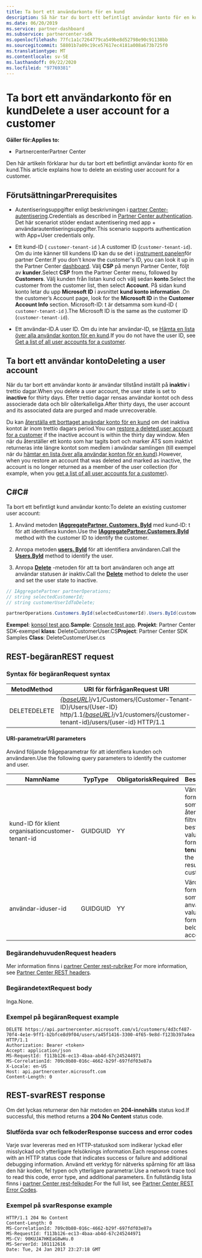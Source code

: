 ```yaml
---
title: Ta bort ett användarkonto för en kund
description: Så här tar du bort ett befintligt användar konto för en kund.
ms.date: 06/20/2019
ms.service: partner-dashboard
ms.subservice: partnercenter-sdk
ms.openlocfilehash: 77fc1a1c7264779ca549be8d52798e90c91138bb
ms.sourcegitcommit: 58801b7a09c19ce57617ec4181a008a673b725f0
ms.translationtype: MT
ms.contentlocale: sv-SE
ms.lasthandoff: 09/22/2020
ms.locfileid: "97769381"
---
```

# <a name="delete-a-user-account-for-a-customer"></a><span data-ttu-id="b4c59-103">Ta bort ett användarkonto för en kund</span><span class="sxs-lookup"><span data-stu-id="b4c59-103">Delete a user account for a customer</span></span>

<span data-ttu-id="b4c59-104">**Gäller för:**</span><span class="sxs-lookup"><span data-stu-id="b4c59-104">**Applies to:**</span></span>

- <span data-ttu-id="b4c59-105">Partnercenter</span><span class="sxs-lookup"><span data-stu-id="b4c59-105">Partner Center</span></span>

<span data-ttu-id="b4c59-106">Den här artikeln förklarar hur du tar bort ett befintligt användar konto för en kund.</span><span class="sxs-lookup"><span data-stu-id="b4c59-106">This article explains how to delete an existing user account for a customer.</span></span>

## <a name="prerequisites"></a><span data-ttu-id="b4c59-107">Förutsättningar</span><span class="sxs-lookup"><span data-stu-id="b4c59-107">Prerequisites</span></span>

- <span data-ttu-id="b4c59-108">Autentiseringsuppgifter enligt beskrivningen i [partner Center-autentisering](partner-center-authentication.md).</span><span class="sxs-lookup"><span data-stu-id="b4c59-108">Credentials as described in [Partner Center authentication](partner-center-authentication.md).</span></span> <span data-ttu-id="b4c59-109">Det här scenariot stöder endast autentisering med app + användarautentiseringsuppgifter.</span><span class="sxs-lookup"><span data-stu-id="b4c59-109">This scenario supports authentication with App+User credentials only.</span></span>

- <span data-ttu-id="b4c59-110">Ett kund-ID ( `customer-tenant-id` ).</span><span class="sxs-lookup"><span data-stu-id="b4c59-110">A customer ID (`customer-tenant-id`).</span></span> <span data-ttu-id="b4c59-111">Om du inte känner till kundens ID kan du se det i [instrument panelen](https://partner.microsoft.com/dashboard)för partner Center.</span><span class="sxs-lookup"><span data-stu-id="b4c59-111">If you don't know the customer's ID, you can look it up in the Partner Center [dashboard](https://partner.microsoft.com/dashboard).</span></span> <span data-ttu-id="b4c59-112">Välj **CSP** på menyn Partner Center, följt av **kunder**.</span><span class="sxs-lookup"><span data-stu-id="b4c59-112">Select **CSP** from the Partner Center menu, followed by **Customers**.</span></span> <span data-ttu-id="b4c59-113">Välj kunden från listan kund och välj sedan **konto**.</span><span class="sxs-lookup"><span data-stu-id="b4c59-113">Select the customer from the customer list, then select **Account**.</span></span> <span data-ttu-id="b4c59-114">På sidan kund konto letar du upp **Microsoft ID** i avsnittet **kund konto information** .</span><span class="sxs-lookup"><span data-stu-id="b4c59-114">On the customer’s Account page, look for the **Microsoft ID** in the **Customer Account Info** section.</span></span> <span data-ttu-id="b4c59-115">Microsoft-ID: t är detsamma som kund-ID ( `customer-tenant-id` ).</span><span class="sxs-lookup"><span data-stu-id="b4c59-115">The Microsoft ID is the same as the customer ID  (`customer-tenant-id`).</span></span>

- <span data-ttu-id="b4c59-116">Ett användar-ID.</span><span class="sxs-lookup"><span data-stu-id="b4c59-116">A user ID.</span></span> <span data-ttu-id="b4c59-117">Om du inte har användar-ID, se [Hämta en lista över alla användar konton för en kund](get-a-list-of-all-user-accounts-for-a-customer.md).</span><span class="sxs-lookup"><span data-stu-id="b4c59-117">If you do not have the user ID, see [Get a list of all user accounts for a customer](get-a-list-of-all-user-accounts-for-a-customer.md).</span></span>

## <a name="deleting-a-user-account"></a><span data-ttu-id="b4c59-118">Ta bort ett användar konto</span><span class="sxs-lookup"><span data-stu-id="b4c59-118">Deleting a user account</span></span>

<span data-ttu-id="b4c59-119">När du tar bort ett användar konto är användar tillstånd inställt på **inaktiv** i trettio dagar.</span><span class="sxs-lookup"><span data-stu-id="b4c59-119">When you delete a user account, the user state is set to **inactive** for thirty days.</span></span> <span data-ttu-id="b4c59-120">Efter trettio dagar rensas användar kontot och dess associerade data och blir oåterkalleliga.</span><span class="sxs-lookup"><span data-stu-id="b4c59-120">After thirty days, the user account and its associated data are purged and made unrecoverable.</span></span>

<span data-ttu-id="b4c59-121">Du kan [återställa ett borttaget användar konto för en kund](restore-a-user-for-a-customer.md) om det inaktiva kontot är inom trettio dagars period.</span><span class="sxs-lookup"><span data-stu-id="b4c59-121">You can [restore a deleted user account for a customer](restore-a-user-for-a-customer.md) if the inactive account is within the thirty day window.</span></span> <span data-ttu-id="b4c59-122">Men när du återställer ett konto som har tagits bort och marker ATS som inaktivt returneras inte längre kontot som medlem i användar samlingen (till exempel när du [hämtar en lista över alla användar konton för en kund](get-a-list-of-all-user-accounts-for-a-customer.md)).</span><span class="sxs-lookup"><span data-stu-id="b4c59-122">However, when you restore an account that was deleted and marked as inactive, the account is no longer returned as a member of the user collection (for example, when you [get a list of all user accounts for a customer](get-a-list-of-all-user-accounts-for-a-customer.md)).</span></span>

## <a name="c"></a><span data-ttu-id="b4c59-123">C\#</span><span class="sxs-lookup"><span data-stu-id="b4c59-123">C\#</span></span>

<span data-ttu-id="b4c59-124">Ta bort ett befintligt kund användar konto:</span><span class="sxs-lookup"><span data-stu-id="b4c59-124">To delete an existing customer user account:</span></span>

1. <span data-ttu-id="b4c59-125">Använd metoden [**IAggregatePartner. Customers. ById**](/dotnet/api/microsoft.store.partnercenter.customers.icustomercollection.byid) med kund-ID: t för att identifiera kunden.</span><span class="sxs-lookup"><span data-stu-id="b4c59-125">Use the [**IAggregatePartner.Customers.ById**](/dotnet/api/microsoft.store.partnercenter.customers.icustomercollection.byid) method with the customer ID to identify the customer.</span></span>

2. <span data-ttu-id="b4c59-126">Anropa metoden [**users. ById**](/dotnet/api/microsoft.store.partnercenter.customerusers.icustomerusercollection.byid) för att identifiera användaren.</span><span class="sxs-lookup"><span data-stu-id="b4c59-126">Call the [**Users.ById**](/dotnet/api/microsoft.store.partnercenter.customerusers.icustomerusercollection.byid) method to identify the user.</span></span>

3. <span data-ttu-id="b4c59-127">Anropa [**Delete**](/dotnet/api/microsoft.store.partnercenter.customerusers.icustomeruser.delete) -metoden för att ta bort användaren och ange att användar statusen är inaktiv.</span><span class="sxs-lookup"><span data-stu-id="b4c59-127">Call the [**Delete**](/dotnet/api/microsoft.store.partnercenter.customerusers.icustomeruser.delete) method to delete the user and set the user state to inactive.</span></span>

``` csharp
// IAggregatePartner partnerOperations;
// string selectedCustomerId;
// string customerUserIdToDelete;

partnerOperations.Customers.ById(selectedCustomerId).Users.ById(customerUserIdToDelete).Delete();
```

<span data-ttu-id="b4c59-128">**Exempel**: [konsol test app](console-test-app.md).</span><span class="sxs-lookup"><span data-stu-id="b4c59-128">**Sample**: [Console test app](console-test-app.md).</span></span> <span data-ttu-id="b4c59-129">**Projekt**: Partner Center SDK-exempel **klass**: DeleteCustomerUser.CS</span><span class="sxs-lookup"><span data-stu-id="b4c59-129">**Project**: Partner Center SDK Samples **Class**: DeleteCustomerUser.cs</span></span>

## <a name="rest-request"></a><span data-ttu-id="b4c59-130">REST-begäran</span><span class="sxs-lookup"><span data-stu-id="b4c59-130">REST request</span></span>

### <a name="request-syntax"></a><span data-ttu-id="b4c59-131">Syntax för begäran</span><span class="sxs-lookup"><span data-stu-id="b4c59-131">Request syntax</span></span>

| <span data-ttu-id="b4c59-132">Metod</span><span class="sxs-lookup"><span data-stu-id="b4c59-132">Method</span></span>     | <span data-ttu-id="b4c59-133">URI för förfrågan</span><span class="sxs-lookup"><span data-stu-id="b4c59-133">Request URI</span></span>                                                                                            |
|------------|--------------------------------------------------------------------------------------------------------|
| <span data-ttu-id="b4c59-134">DELETE</span><span class="sxs-lookup"><span data-stu-id="b4c59-134">DELETE</span></span>     | <span data-ttu-id="b4c59-135">[*{baseURL}*](partner-center-rest-urls.md)/v1/Customers/{Customer-Tenant-ID}/Users/{User-ID} http/1.1</span><span class="sxs-lookup"><span data-stu-id="b4c59-135">[*{baseURL}*](partner-center-rest-urls.md)/v1/customers/{customer-tenant-id}/users/{user-id} HTTP/1.1</span></span> |

#### <a name="uri-parameters"></a><span data-ttu-id="b4c59-136">URI-parametrar</span><span class="sxs-lookup"><span data-stu-id="b4c59-136">URI parameters</span></span>

<span data-ttu-id="b4c59-137">Använd följande frågeparametrar för att identifiera kunden och användaren.</span><span class="sxs-lookup"><span data-stu-id="b4c59-137">Use the following query parameters to identify the customer and user.</span></span>

| <span data-ttu-id="b4c59-138">Namn</span><span class="sxs-lookup"><span data-stu-id="b4c59-138">Name</span></span>                   | <span data-ttu-id="b4c59-139">Typ</span><span class="sxs-lookup"><span data-stu-id="b4c59-139">Type</span></span>     | <span data-ttu-id="b4c59-140">Obligatorisk</span><span class="sxs-lookup"><span data-stu-id="b4c59-140">Required</span></span> | <span data-ttu-id="b4c59-141">Beskrivning</span><span class="sxs-lookup"><span data-stu-id="b4c59-141">Description</span></span>                                                                                                               |
|------------------------|----------|----------|---------------------------------------------------------------------------------------------------------------------------|
| <span data-ttu-id="b4c59-142">kund-ID för klient organisation</span><span class="sxs-lookup"><span data-stu-id="b4c59-142">customer-tenant-id</span></span>     | <span data-ttu-id="b4c59-143">GUID</span><span class="sxs-lookup"><span data-stu-id="b4c59-143">GUID</span></span>     | <span data-ttu-id="b4c59-144">Y</span><span class="sxs-lookup"><span data-stu-id="b4c59-144">Y</span></span>        | <span data-ttu-id="b4c59-145">Värdet är ett GUID-formaterat **kund-ID** som gör det möjligt för åter försäljaren att filtrera resultaten för en bestämd kund.</span><span class="sxs-lookup"><span data-stu-id="b4c59-145">The value is a GUID-formatted **customer-tenant-id** that allows the reseller to filter the results for a given customer.</span></span> |
| <span data-ttu-id="b4c59-146">användar-id</span><span class="sxs-lookup"><span data-stu-id="b4c59-146">user-id</span></span>                | <span data-ttu-id="b4c59-147">GUID</span><span class="sxs-lookup"><span data-stu-id="b4c59-147">GUID</span></span>     | <span data-ttu-id="b4c59-148">Y</span><span class="sxs-lookup"><span data-stu-id="b4c59-148">Y</span></span>        | <span data-ttu-id="b4c59-149">Värdet är ett GUID-formaterat **användar-ID** som tillhör ett enda användar konto.</span><span class="sxs-lookup"><span data-stu-id="b4c59-149">The value is a GUID-formatted **user-id** that belongs to a single user account.</span></span>                                          |

### <a name="request-headers"></a><span data-ttu-id="b4c59-150">Begärandehuvuden</span><span class="sxs-lookup"><span data-stu-id="b4c59-150">Request headers</span></span>

<span data-ttu-id="b4c59-151">Mer information finns i [partner Center rest-rubriker](headers.md).</span><span class="sxs-lookup"><span data-stu-id="b4c59-151">For more information, see [Partner Center REST headers](headers.md).</span></span>

### <a name="request-body"></a><span data-ttu-id="b4c59-152">Begärandetext</span><span class="sxs-lookup"><span data-stu-id="b4c59-152">Request body</span></span>

<span data-ttu-id="b4c59-153">Inga.</span><span class="sxs-lookup"><span data-stu-id="b4c59-153">None.</span></span>

### <a name="request-example"></a><span data-ttu-id="b4c59-154">Exempel på begäran</span><span class="sxs-lookup"><span data-stu-id="b4c59-154">Request example</span></span>

```http
DELETE https://api.partnercenter.microsoft.com/v1/customers/4d3cf487-70f4-4e1e-9ff1-b2bfce8d9f04/users/a45f1416-3300-4f65-9e8d-f123b397a4ea HTTP/1.1
Authorization: Bearer <token>
Accept: application/json
MS-RequestId: f113b126-ec13-4baa-ab4d-67c245244971
MS-CorrelationId: 709c0b80-016c-4662-b29f-697fdf03e87a
X-Locale: en-US
Host: api.partnercenter.microsoft.com
Content-Length: 0
```

## <a name="rest-response"></a><span data-ttu-id="b4c59-155">REST-svar</span><span class="sxs-lookup"><span data-stu-id="b4c59-155">REST response</span></span>

<span data-ttu-id="b4c59-156">Om det lyckas returnerar den här metoden en **204-innehålls** status kod.</span><span class="sxs-lookup"><span data-stu-id="b4c59-156">If successful, this method returns a **204 No Content** status code.</span></span>

### <a name="response-success-and-error-codes"></a><span data-ttu-id="b4c59-157">Slutförda svar och felkoder</span><span class="sxs-lookup"><span data-stu-id="b4c59-157">Response success and error codes</span></span>

<span data-ttu-id="b4c59-158">Varje svar levereras med en HTTP-statuskod som indikerar lyckad eller misslyckad och ytterligare felsöknings information.</span><span class="sxs-lookup"><span data-stu-id="b4c59-158">Each response comes with an HTTP status code that indicates success or failure and additional debugging information.</span></span> <span data-ttu-id="b4c59-159">Använd ett verktyg för nätverks spårning för att läsa den här koden, fel typen och ytterligare parametrar.</span><span class="sxs-lookup"><span data-stu-id="b4c59-159">Use a network trace tool to read this code, error type, and additional parameters.</span></span> <span data-ttu-id="b4c59-160">En fullständig lista finns i [partner Center rest-felkoder](error-codes.md).</span><span class="sxs-lookup"><span data-stu-id="b4c59-160">For the full list, see [Partner Center REST Error Codes](error-codes.md).</span></span>

### <a name="response-example"></a><span data-ttu-id="b4c59-161">Exempel på svar</span><span class="sxs-lookup"><span data-stu-id="b4c59-161">Response example</span></span>

```http
HTTP/1.1 204 No Content
Content-Length: 0
MS-CorrelationId: 709c0b80-016c-4662-b29f-697fdf03e87a
MS-RequestId: f113b126-ec13-4baa-ab4d-67c245244971
MS-CV: 90KUJA7HKEaG8wHu.0
MS-ServerId: 101112616
Date: Tue, 24 Jan 2017 23:27:18 GMT
```
